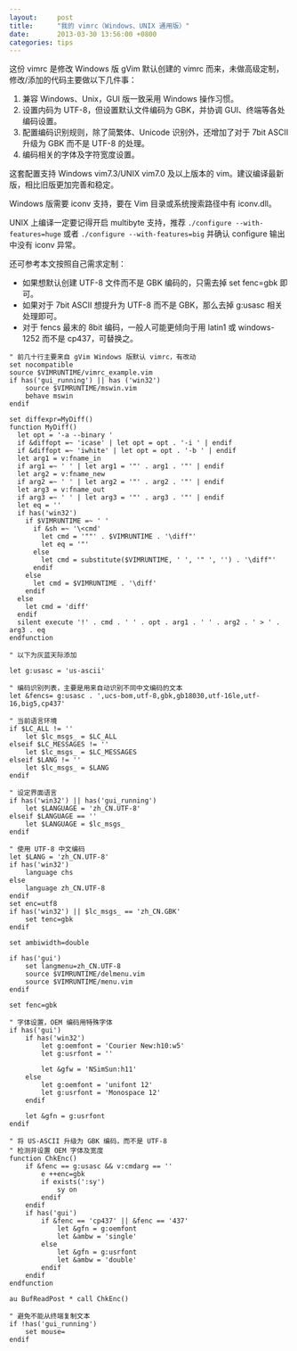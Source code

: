 ```yaml
---
layout:     post
title:      "我的 vimrc（Windows、UNIX 通用版）"
date:       2013-03-30 13:56:00 +0800
categories: tips
---
```

这份 vimrc 是修改 Windows 版 gVim 默认创建的 vimrc 而来，未做高级定制，修改/添加的代码主要做以下几件事：
1. 兼容 Windows、Unix，GUI 版一致采用 Windows 操作习惯。
2. 设置内码为 UTF-8，但设置默认文件编码为 GBK，并协调 GUI、终端等各处编码设置。
3. 配置编码识别规则，除了简繁体、Unicode 识别外，还增加了对于 7bit ASCII 升级为 GBK 而不是 UTF-8 的处理。
4. 编码相关的字体及字符宽度设置。 

<!--more-->

这套配置支持 Windows vim7.3/UNIX vim7.0 及以上版本的 vim。建议编译最新版，相比旧版更加完善和稳定。

Windows 版需要 iconv 支持，要在 Vim 目录或系统搜索路径中有 iconv.dll。

UNIX 上编译一定要记得开启 multibyte 支持，推荐 `./configure --with-features=huge` 或者 `./configure --with-features=big` 并确认 configure 输出中没有 iconv 异常。

还可参考本文按照自己需求定制：
- 如果想默认创建 UTF-8 文件而不是 GBK 编码的，只需去掉 set fenc=gbk 即可。
- 如果对于 7bit ASCII 想提升为 UTF-8 而不是 GBK，那么去掉 g:usasc 相关处理即可。
- 对于 fencs 最末的 8bit 编码，一般人可能更倾向于用 latin1 或 windows-1252 而不是 cp437，可替换之。

```vim
" 前几十行主要来自 gVim Windows 版默认 vimrc，有改动
set nocompatible
source $VIMRUNTIME/vimrc_example.vim
if has('gui_running') || has ('win32')
	source $VIMRUNTIME/mswin.vim
	behave mswin
endif

set diffexpr=MyDiff()
function MyDiff()
  let opt = '-a --binary '
  if &diffopt =~ 'icase' | let opt = opt . '-i ' | endif
  if &diffopt =~ 'iwhite' | let opt = opt . '-b ' | endif
  let arg1 = v:fname_in
  if arg1 =~ ' ' | let arg1 = '"' . arg1 . '"' | endif
  let arg2 = v:fname_new
  if arg2 =~ ' ' | let arg2 = '"' . arg2 . '"' | endif
  let arg3 = v:fname_out
  if arg3 =~ ' ' | let arg3 = '"' . arg3 . '"' | endif
  let eq = ''
  if has('win32')
    if $VIMRUNTIME =~ ' '
      if &sh =~ '\<cmd'
        let cmd = '""' . $VIMRUNTIME . '\diff"'
        let eq = '"'
      else
        let cmd = substitute($VIMRUNTIME, ' ', '" ', '') . '\diff"'
      endif
    else
      let cmd = $VIMRUNTIME . '\diff'
    endif
  else
    let cmd = 'diff'
  endif
  silent execute '!' . cmd . ' ' . opt . arg1 . ' ' . arg2 . ' > ' . arg3 . eq
endfunction

" 以下为灰蓝天际添加

let g:usasc = 'us-ascii'

" 编码识别列表，主要是用来自动识别不同中文编码的文本
let &fencs= g:usasc . ',ucs-bom,utf-8,gbk,gb18030,utf-16le,utf-16,big5,cp437'

" 当前语言环境
if $LC_ALL != ''
	let $lc_msgs_ = $LC_ALL
elseif $LC_MESSAGES != ''
	let $lc_msgs_ = $LC_MESSAGES
elseif $LANG != ''
	let $lc_msgs_ = $LANG
endif

" 设定界面语言
if has('win32') || has('gui_running')
	let $LANGUAGE = 'zh_CN.UTF-8'
elseif $LANGUAGE == ''
	let $LANGUAGE = $lc_msgs_
endif

" 使用 UTF-8 中文编码
let $LANG = 'zh_CN.UTF-8'
if has('win32')
	language chs
else
	language zh_CN.UTF-8
endif
set enc=utf8
if has('win32') || $lc_msgs_ == 'zh_CN.GBK'
	set tenc=gbk
endif

set ambiwidth=double

if has('gui')
	set langmenu=zh_CN.UTF-8
	source $VIMRUNTIME/delmenu.vim
	source $VIMRUNTIME/menu.vim
endif

set fenc=gbk

" 字体设置，OEM 编码用特殊字体
if has('gui')
	if has('win32')
		let g:oemfont = 'Courier New:h10:w5'
		let g:usrfont = ''

		let &gfw = 'NSimSun:h11'
	else
		let g:oemfont = 'unifont 12'
		let g:usrfont = 'Monospace 12'
	endif

	let &gfn = g:usrfont
endif

" 将 US-ASCII 升级为 GBK 编码，而不是 UTF-8
" 检测并设置 OEM 字体及宽度
function ChkEnc()
	if &fenc == g:usasc && v:cmdarg == ''
		e ++enc=gbk
		if exists(':sy')
			sy on
		endif
	endif
	if has('gui')
		if &fenc == 'cp437' || &fenc == '437'
			let &gfn = g:oemfont
			let &ambw = 'single'
		else
			let &gfn = g:usrfont
			let &ambw = 'double'
		endif
	endif
endfunction

au BufReadPost * call ChkEnc()

" 避免不能从终端复制文本
if !has('gui_running')
	set mouse=
endif
```
